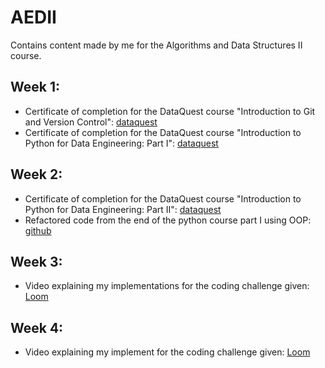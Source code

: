 # AEDII
Contains content made by me for the Algorithms and Data Structures II course.

## Week 1:
- Certificate of completion for the DataQuest course "Introduction to Git and Version Control": [dataquest](https://app.dataquest.io/view_cert/6WYVPFPEG4H4SD7AZUJW)
- Certificate of completion for the DataQuest course "Introduction to Python for Data Engineering: Part I": [dataquest](https://app.dataquest.io/view_cert/HEPW2AW9F017S6GHDGI4)

## Week 2:
- Certificate of completion for the DataQuest course "Introduction to Python for Data Engineering: Part II": [dataquest](https://app.dataquest.io/view_cert/JW5LIS2AATXNJ4Y4I74D)
- Refactored code from the end of the python course part I using OOP: [github](https://github.com/Lucas-Morais-Freire/AEDII/blob/main/week2/refactor.py)

## Week 3:
- Video explaining my implementations for the coding challenge given: [Loom](https://www.loom.com/share/af8bce7a03ce4bb78561e89bf1d04efd)

## Week 4:
- Video explaining my implement for the coding challenge given: [Loom](https://www.loom.com/share/9b5935e8801e44e6a9a2b4859aa9a2ad)
